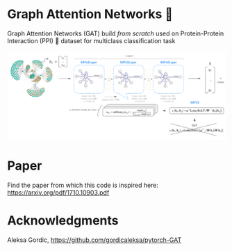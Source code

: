 # Graph Attention Networks 🧬

Graph Attention Networks (GAT) build *from scratch* used on Protein-Protein Interaction (PPI) 🧬 dataset for multiclass classification task

![Architecture](https://github.com/nicoboou/graph-attention-networks/blob/main/GATv2.png)

# Paper

Find the paper from which this code is inspired here: https://arxiv.org/pdf/1710.10903.pdf

# Acknowledgments

Aleksa Gordic, https://github.com/gordicaleksa/pytorch-GAT
